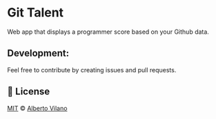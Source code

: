 Git Talent
==========
Web app that displays a programmer score based on your Github data.

Development:
------------
Feel free to contribute by creating issues and pull requests.

## :scroll: License

[MIT][license] © [Alberto Vilano][website]

[paypal-donations]: https://www.paypal.com/cgi-bin/webscr?cmd=_s-xclick&hosted_button_id=RVXDDLKKLQRJW
[donate-now]: http://i.imgur.com/6cMbHOC.png

[license]: http://showalicense.com/?fullname=AlbertoEttienneVilano-Reyna&year=2016#license-mit
[website]: http://avilano.me
